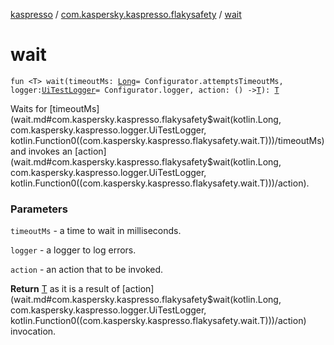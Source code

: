 [kaspresso](../index.md) / [com.kaspersky.kaspresso.flakysafety](index.md) / [wait](./wait.md)

# wait

`fun <T> wait(timeoutMs: `[`Long`](https://kotlinlang.org/api/latest/jvm/stdlib/kotlin/-long/index.html)` = Configurator.attemptsTimeoutMs, logger: `[`UiTestLogger`](../com.kaspersky.kaspresso.logger/-ui-test-logger/index.md)` = Configurator.logger, action: () -> `[`T`](wait.md#T)`): `[`T`](wait.md#T)

Waits for [timeoutMs](wait.md#com.kaspersky.kaspresso.flakysafety$wait(kotlin.Long, com.kaspersky.kaspresso.logger.UiTestLogger, kotlin.Function0((com.kaspersky.kaspresso.flakysafety.wait.T)))/timeoutMs) and invokes an [action](wait.md#com.kaspersky.kaspresso.flakysafety$wait(kotlin.Long, com.kaspersky.kaspresso.logger.UiTestLogger, kotlin.Function0((com.kaspersky.kaspresso.flakysafety.wait.T)))/action).

### Parameters

`timeoutMs` - a time to wait in milliseconds.

`logger` - a logger to log errors.

`action` - an action that to be invoked.

**Return**
[T](wait.md#T) as it is a result of [action](wait.md#com.kaspersky.kaspresso.flakysafety$wait(kotlin.Long, com.kaspersky.kaspresso.logger.UiTestLogger, kotlin.Function0((com.kaspersky.kaspresso.flakysafety.wait.T)))/action) invocation.

